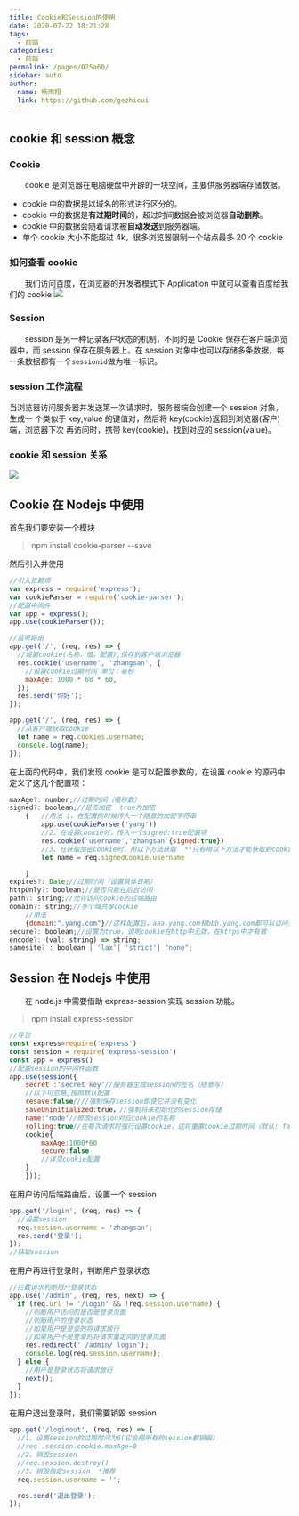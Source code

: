 ```yaml
---
title: Cookie和Session的使用
date: 2020-07-22 18:21:28
tags:
  - 前端
categories:
  - 前端
permalink: /pages/025a60/
sidebar: auto
author:
  name: 杨雨翔
  link: https://github.com/gezhicui
---
```


## cookie 和 session 概念

### Cookie

&emsp;&emsp;cookie 是浏览器在电脑硬盘中开辟的一块空间，主要供服务器端存储数据。

- cookie 中的数据是以域名的形式进行区分的。
- cookie 中的数据是**有过期时间**的，超过时间数据会被浏览器**自动删除**。
- cookie 中的数据会随着请求被**自动发送**到服务器端。
- 单个 cookie 大小不能超过 4k，很多浏览器限制一个站点最多 20 个 cookie

### 如何查看 cookie

&emsp;&emsp;我们访问百度，在浏览器的开发者模式下 Application 中就可以查看百度给我们的 cookie
![](https://yangblogimg.oss-cn-hangzhou.aliyuncs.com/blogImg/百度cookie.png)

### Session

&emsp;&emsp;session 是另一种记录客户状态的机制，不同的是 Cookie 保存在客户端浏览器中，而 session 保存在服务器上。在 session 对象中也可以存储多条数据，每一条数据都有一个`sessionid`做为唯一标识。

### session 工作流程

当浏览器访问服务器并发送第一次请求时，服务器端会创建一个 session 对象，生成一
个类似于 key,value 的键值对，然后将 key(cookie)返回到浏览器(客户)端，浏览器下次
再访问时，携带 key(cookie)，找到对应的 session(value)。

### cookie 和 session 关系

![](https://yangblogimg.oss-cn-hangzhou.aliyuncs.com/blogImg/cookie和session关系.png)

## Cookie 在 Nodejs 中使用

首先我们要安装一个模块

> npm install cookie-parser --save

然后引入并使用

```js
//引入依赖项
var express = require('express');
var cookieParser = require('cookie-parser');
//配置中间件
var app = express();
app.use(cookieParser());

//监听路由
app.get('/', (req, res) => {
  //设置cookie(名称，值，配置),保存到客户端浏览器
  res.cookie('username', 'zhangsan', {
    //设置cookie过期时间 单位：毫秒
    maxAge: 1000 * 60 * 60,
  });
  res.send('你好');
});

app.get('/', (req, res) => {
  //从客户端获取cookie
  let name = req.cookies.username;
  console.log(name);
});
```

在上面的代码中，我们发现 cookie 是可以配置参数的，在设置 cookie 的源码中定义了这几个配置项：

```js
maxAge?: number;//过期时间（毫秒数）
signed?: boolean;//是否加密  true为加密
    {   //用法 1、在配置的时候传入一个随意的加密字符串
        app.use(cookieParser('yang'))
        //2、在设置cookie时，传入一个signed:true配置项
        res.cookie('username','zhangsan'{signed:true})
        //3、在获取加密cookie时，用以下方法获取  **只有用以下方法才能获取到cookie**
        let name = req.signedCookie.username

    }
expires?: Date;//过期时间（设置具体日期）
httpOnly?: boolean;//是否只能在后台访问
path?: string;//允许访问cookie的后端路由
domain?: string;//多个域共享cookie
    //用法
    {domain:".yang.com"}//这样配置后，aaa.yang.com和bbb.yang.com都可以访问到设置的cookie
secure?: boolean;//设置为true，说明cookie在http中无效，在https中才有效
encode?: (val: string) => string;
samesite? : boolean | 'lax'| 'strict'| "none";
```

## Session 在 Nodejs 中使用

&emsp;&emsp;在 node.js 中需要借助 express-session 实现 session 功能。

> npm install express-session

```js
//导包
const express=require('express')
const session = require('express-session')
const app = express()
//配置session的中间件函数
app.use(session({
    secret :'secret key'//服务器生成session的签名（随意写）
    //以下可忽略,按照默认配置
    resave:false////强制保存session即使它并没有变化
    saveUninitialized:true，//强制将未初始化的session存储
    name:'node'//修改session对应cookie的名称
    rolling:true//在每次请求时强行设置cookie，这将重置cookie过期时间（默认: false)
    cookie{
        maxAge:1000*60
        secure:false
        //详见cookie配置
    }
    }));
```

在用户访问后端路由后，设置一个 session

```js
app.get('/login', (req, res) => {
  //设置session
  req.session.username = 'zhangsan';
  res.send('登录');
});
//获取session
```

在用户再进行登录时，判断用户登录状态

```js
//拦截请求判断用户登录状态
app.use('/admin', (req, res, next) => {
  if (req.url != '/login' && !req.session.username) {
    //判断用户访问的是否是登录页面
    //判断用户的登录状态
    //如果用户是登录的将请求放行
    //如果用户不是登录的将请求重定向到登录页面
    res.redirect(' /admin/ login');
    console.log(req.session.username);
  } else {
    //用户是登录状态将请求放行
    next();
  }
});
```

在用户退出登录时，我们需要销毁 session

```js
app.get('/loginout', (req, res) => {
  //1、设置session的过期时间为6(它会把所有的session都销毁)
  //req .session.cookie.maxAge=0
  //2、销毁session
  //req.session.destroy()
  //3、销毁指定session  *推荐
  req.session.username = '';

  res.send('退出登录');
});
```
